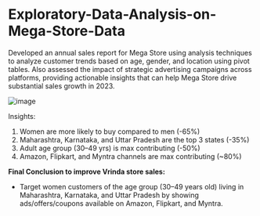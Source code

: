 # Exploratory-Data-Analysis-on-Mega-Store-Data
Developed an annual sales report for Mega Store using analysis techniques to analyze customer trends based on age, gender, and location using pivot tables. Also assessed the impact of strategic advertising campaigns across platforms, providing actionable insights that can help Mega Store drive substantial sales growth in 2023.

![image](https://github.com/nirmalajay214/Exploratory-Data-Analysis-on-Mega-Store-Data/assets/92977128/38f2a7b3-33bc-4941-8946-6e3d7f45dead)

Insights:
1. Women are more likely to buy compared to men (-65%)
2. Maharashtra, Karnataka, and Uttar Pradesh are the top 3 states (-35%)
3. Adult age group (30–49 yrs) is max contributing (-50%)
4. Amazon, Flipkart, and Myntra channels are max contributing (~80%)

**Final Conclusion to improve Vrinda store sales:**
* Target women customers of the age group (30–49 years old) living in Maharashtra, Karnataka, and Uttar Pradesh by showing ads/offers/coupons available on Amazon, Flipkart, and Myntra.
